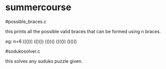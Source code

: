 # summercourse

#possible_braces.c

this prints all the possible valid braces that can be formed using n braces.

eg: n=6
((()))
(()())
(())()
()(())
()()()


#sodukosolver.c

this solves any suduko puzzle given.
